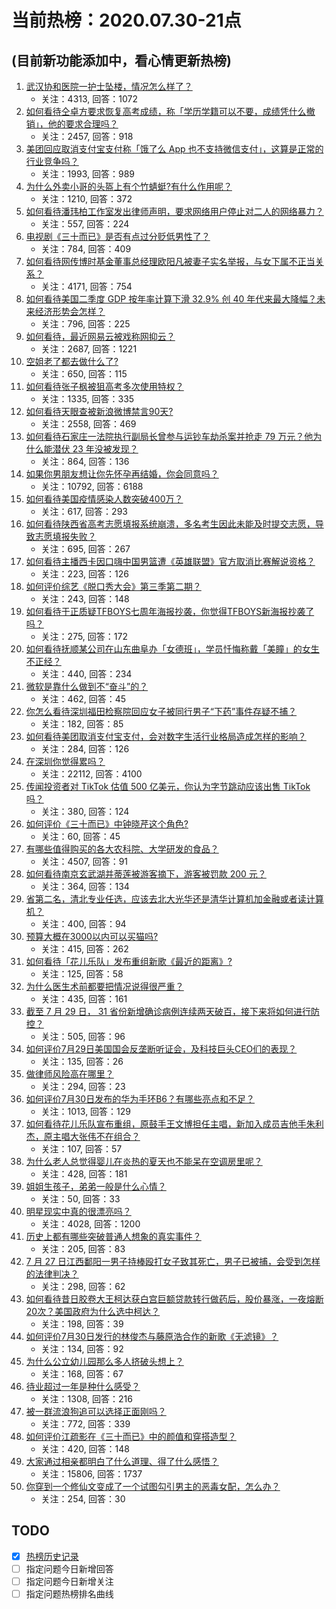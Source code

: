 # 当前热榜：2020.07.30-21点
## (目前新功能添加中，看心情更新热榜)
1. [武汉协和医院一护士坠楼，情况怎么样了？](https://www.zhihu.com/question/410624174)
    * 关注：4313, 回答：1072
2. [如何看待仝卓方要求恢复高考成绩，称「学历学籍可以不要，成绩凭什么撤销」，他的要求合理吗？](https://www.zhihu.com/question/410831816)
    * 关注：2457, 回答：918
3. [美团回应取消支付宝支付称「饿了么 App 也不支持微信支付」，这算是正常的行业竞争吗？](https://www.zhihu.com/question/410767563)
    * 关注：1993, 回答：989
4. [为什么外卖小哥的头盔上有个竹蜻蜓?有什么作用呢？](https://www.zhihu.com/question/400279826)
    * 关注：1210, 回答：372
5. [如何看待潘玮柏工作室发出律师声明，要求网络用户停止对二人的网络暴力？](https://www.zhihu.com/question/410820524)
    * 关注：557, 回答：224
6. [电视剧《三十而已》是否有点过分贬低男性了？](https://www.zhihu.com/question/410597325)
    * 关注：784, 回答：409
7. [如何看待网传博时基金董事总经理欧阳凡被妻子实名举报，与女下属不正当关系？](https://www.zhihu.com/question/410404665)
    * 关注：4171, 回答：754
8. [如何看待美国二季度 GDP 按年率计算下滑 32.9% 创 40 年代来最大降幅？未来经济形势会怎样？](https://www.zhihu.com/question/410781197)
    * 关注：796, 回答：225
9. [如何看待，最近网易云被戏称网抑云？](https://www.zhihu.com/question/409928187)
    * 关注：2687, 回答：1221
10. [空姐老了都去做什么了?](https://www.zhihu.com/question/21838268)
    * 关注：650, 回答：115
11. [如何看待张子枫被狙高考多次使用特权？](https://www.zhihu.com/question/410293591)
    * 关注：1335, 回答：335
12. [如何看待天眼查被新浪微博禁言90天?](https://www.zhihu.com/question/410319742)
    * 关注：2558, 回答：469
13. [如何看待石家庄一法院执行副局长曾参与运钞车劫杀案并抢走 79 万元？他为什么能潜伏 23 年没被发现？](https://www.zhihu.com/question/410742768)
    * 关注：864, 回答：136
14. [如果你男朋友想让你先怀孕再结婚，你会同意吗？](https://www.zhihu.com/question/391494897)
    * 关注：10792, 回答：6188
15. [如何看待美国疫情感染人数突破400万？](https://www.zhihu.com/question/408294518)
    * 关注：617, 回答：293
16. [如何看待陕西省高考志愿填报系统崩溃，多名考生因此未能及时提交志愿，导致志愿填报失败？](https://www.zhihu.com/question/410528740)
    * 关注：695, 回答：267
17. [如何看待主播西卡因口嗨中国男篮遭《英雄联盟》官方取消比赛解说资格？](https://www.zhihu.com/question/409858744)
    * 关注：223, 回答：126
18. [如何评价综艺《脱口秀大会》第三季第二期？](https://www.zhihu.com/question/410688076)
    * 关注：243, 回答：148
19. [如何看待于正质疑TFBOYS七周年海报抄袭，你觉得TFBOYS新海报抄袭了吗？](https://www.zhihu.com/question/410919918)
    * 关注：275, 回答：172
20. [如何看待抚顺某公司在山东曲阜办「女德班」，学员忏悔称戴「美瞳」的女生不正经？](https://www.zhihu.com/question/410559737)
    * 关注：440, 回答：234
21. [微软是靠什么做到不“奋斗”的？](https://www.zhihu.com/question/410795833)
    * 关注：462, 回答：45
22. [你怎么看待深圳福田检察院回应女子被同行男子“下药”事件存疑不捕？](https://www.zhihu.com/question/410889142)
    * 关注：182, 回答：85
23. [如何看待美团取消支付宝支付，会对数字生活行业格局造成怎样的影响？](https://www.zhihu.com/question/410642583)
    * 关注：284, 回答：126
24. [在深圳你觉得累吗？](https://www.zhihu.com/question/304838170)
    * 关注：22112, 回答：4100
25. [传闻投资者对 TikTok 估值 500 亿美元，你认为字节跳动应该出售 TikTok 吗？](https://www.zhihu.com/question/410794206)
    * 关注：380, 回答：124
26. [如何评价《三十而已》中钟晓芹这个角色?](https://www.zhihu.com/question/408863668)
    * 关注：60, 回答：45
27. [有哪些值得购买的各大农科院、大学研发的食品？](https://www.zhihu.com/question/386744519)
    * 关注：4507, 回答：91
28. [如何看待南京玄武湖并蒂莲被游客摘下，游客被罚款 200 元？](https://www.zhihu.com/question/410506274)
    * 关注：364, 回答：134
29. [省第二名，清北专业任选，应该去北大光华还是清华计算机加金融或者读计算机？](https://www.zhihu.com/question/410004574)
    * 关注：400, 回答：94
30. [预算大概在3000以内可以买猫吗?](https://www.zhihu.com/question/407614548)
    * 关注：415, 回答：262
31. [如何看待「花儿乐队」发布重组新歌《最近的距离》?](https://www.zhihu.com/question/410765420)
    * 关注：125, 回答：58
32. [为什么医生术前都要把情况说得很严重？](https://www.zhihu.com/question/410193677)
    * 关注：435, 回答：161
33. [截至 7 月 29 日， 31 省份新增确诊病例连续两天破百，接下来将如何进行防控？](https://www.zhihu.com/question/410790132)
    * 关注：505, 回答：96
34. [如何评价7月29日美国国会反垄断听证会，及科技巨头CEO们的表现？](https://www.zhihu.com/question/410775171)
    * 关注：135, 回答：26
35. [做律师风险高在哪里？](https://www.zhihu.com/question/408010845)
    * 关注：294, 回答：23
36. [如何评价7月30日发布的华为手环B6？有哪些亮点和不足？](https://www.zhihu.com/question/410400527)
    * 关注：1013, 回答：129
37. [如何看待花儿乐队宣布重组，原鼓手王文博担任主唱，新加入成员吉他手朱利杰，原主唱大张伟不在组合？](https://www.zhihu.com/question/410866844)
    * 关注：107, 回答：57
38. [为什么老人总觉得婴儿在炎热的夏天也不能呆在空调房里呢？](https://www.zhihu.com/question/406470907)
    * 关注：428, 回答：181
39. [姐姐生孩子，弟弟一般是什么心情？](https://www.zhihu.com/question/401767907)
    * 关注：50, 回答：33
40. [明星现实中真的很漂亮吗？](https://www.zhihu.com/question/279205349)
    * 关注：4028, 回答：1200
41. [历史上都有哪些突破普通人想象的真实事件？](https://www.zhihu.com/question/410653199)
    * 关注：205, 回答：83
42. [7 月 27 日江西鄱阳一男子持棒殴打女子致其死亡，男子已被捕，会受到怎样的法律判决？](https://www.zhihu.com/question/410263266)
    * 关注：298, 回答：62
43. [如何看待昔日胶卷大王柯达获白宫巨额贷款转行做药后，股价暴涨，一夜熔断20次？美国政府为什么选中柯达？](https://www.zhihu.com/question/410788146)
    * 关注：198, 回答：39
44. [如何评价7月30日发行的林俊杰与藤原浩合作的新歌《无滤镜》？](https://www.zhihu.com/question/409179385)
    * 关注：134, 回答：92
45. [为什么公立幼儿园那么多人挤破头想上？](https://www.zhihu.com/question/291074821)
    * 关注：168, 回答：67
46. [待业超过一年是种什么感受？](https://www.zhihu.com/question/399584794)
    * 关注：1308, 回答：216
47. [被一群流浪狗追可以选择正面刚吗？](https://www.zhihu.com/question/410040329)
    * 关注：772, 回答：339
48. [如何评价江疏影在《三十而已》中的颜值和穿搭造型？](https://www.zhihu.com/question/407994693)
    * 关注：420, 回答：148
49. [大家通过相亲都明白了什么道理、得了什么感悟？](https://www.zhihu.com/question/23605963)
    * 关注：15806, 回答：1737
50. [你穿到一个修仙文变成了一个试图勾引男主的恶毒女配，怎么办？](https://www.zhihu.com/question/407738304)
    * 关注：254, 回答：30
## TODO
* [x] [热榜历史记录](hot_history/AllHot.md)
* [ ] 指定问题今日新增回答
* [ ] 指定问题今日新增关注
* [ ] 指定问题热榜排名曲线

